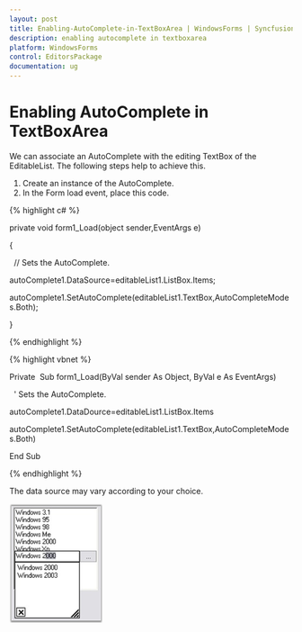 ```yaml
---
layout: post
title: Enabling-AutoComplete-in-TextBoxArea | WindowsForms | Syncfusion
description: enabling autocomplete in textboxarea
platform: WindowsForms
control: EditorsPackage
documentation: ug
---
```


# Enabling AutoComplete in TextBoxArea

We can associate an AutoComplete with the editing TextBox of the EditableList. The following steps help to achieve this.

1. Create an instance of the AutoComplete.
2.  In the Form load event, place this code.

{% highlight c# %}



private void form1_Load(object sender,EventArgs e)

{

  // Sets the AutoComplete.

autoComplete1.DataSource=editableList1.ListBox.Items;

autoComplete1.SetAutoComplete(editableList1.TextBox,AutoCompleteModes.Both);

}

{% endhighlight %}

{% highlight vbnet %}



Private  Sub form1_Load(ByVal sender As Object, ByVal e As EventArgs)

  ' Sets the AutoComplete.

autoComplete1.DataDource=editableList1.ListBox.Items

autoComplete1.SetAutoComplete(editableList1.TextBox,AutoCompleteModes.Both)

End Sub

{% endhighlight %}

The data source may vary according to your choice.

![](Enabling-AutoComplete-in-TextBoxArea_images/Enabling-AutoComplete-in-TextBoxArea_img1.png)



